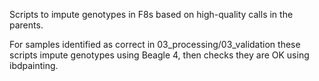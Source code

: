 Scripts to impute genotypes in F8s based on high-quality calls in the parents.

For samples identified as correct in 03_processing/03_validation these scripts
impute genotypes using Beagle 4, then checks they are OK using ibdpainting.